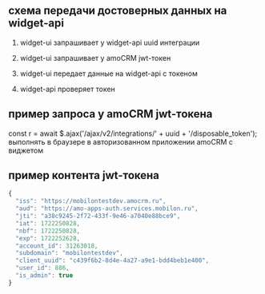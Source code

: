 
## схема передачи достоверных данных на widget-api

1. widget-ui запрашивает у widget-api uuid интеграции

2. widget-ui запрашивает у amoCRM jwt-токен

3. widget-ui передает данные на widget-api с токеном

4. widget-api проверяет токен


## пример запроса у amoCRM jwt-токена

const r = await $.ajax('/ajax/v2/integrations/' + uuid + '/disposable_token');
выполнять в браузере в авторизованном приложении amoCRM с виджетом

## пример контента jwt-токена

`````js
{
  "iss": "https://mobilontestdev.amocrm.ru",
  "aud": "https://amo-apps-auth.services.mobilon.ru",
  "jti": "a38c9245-2f72-433f-9e46-a7040e88bce9",
  "iat": 1722250828,
  "nbf": 1722250828,
  "exp": 1722252628,
  "account_id": 31263018,
  "subdomain": "mobilontestdev",
  "client_uuid": "c439f6b2-8d4e-4a27-a9e1-bdd4beb1e400",
  "user_id": 886,
  "is_admin": true
}

`````

